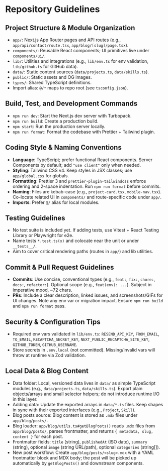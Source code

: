 # Repository Guidelines

## Project Structure & Module Organization

- `app/`: Next.js App Router pages and API routes (e.g., `app/api/contact/route.tsx`, `app/blog/[slug]/page.tsx`).
- `components/`: Reusable React components; UI primitives live under `components/ui/`.
- `lib/`: Utilities and integrations (e.g., `lib/env.ts` for env validation, `lib/github.ts` for GitHub data).
- `data/`: Static content sources (`data/projects.ts`, `data/skills.ts`).
- `public/`: Static assets and OG images.
- `types/`: Shared TypeScript definitions.
- Import alias: `@/*` maps to repo root (see `tsconfig.json`).

## Build, Test, and Development Commands

- `npm run dev`: Start the Next.js dev server with Turbopack.
- `npm run build`: Create a production build.
- `npm start`: Run the production server locally.
- `npm run format`: Format the codebase with Prettier + Tailwind plugin.

## Coding Style & Naming Conventions

- **Language**: TypeScript; prefer functional React components. Server Components by default; add `"use client"` only when needed.
- **Styling**: Tailwind CSS v4. Keep styles in JSX classes; use `app/global.css` for globals.
- **Formatting**: Prettier 3 and `prettier-plugin-tailwindcss` enforce ordering and 2-space indentation. Run `npm run format` before commits.
- **Naming**: Files are kebab-case (e.g., `project-card.tsx`, `mobile-nav.tsx`). Co-locate related UI in `components/` and route-specific code under `app/`.
- **Imports**: Prefer `@/` alias for local modules.

## Testing Guidelines

- No test suite is included yet. If adding tests, use Vitest + React Testing Library or Playwright for e2e.
- Name tests `*.test.ts(x)` and colocate near the unit or under `__tests__/`.
- Aim to cover critical rendering paths (routes in `app/`) and lib utilities.

## Commit & Pull Request Guidelines

- **Commits**: Use concise, conventional types (e.g., `feat:`, `fix:`, `chore:`, `docs:`, `refactor:`). Optional scope (e.g., `feat(env): ...`). Subject in imperative mood, ~72 chars.
- **PRs**: Include a clear description, linked issues, and screenshots/GIFs for UI changes. Note any env var or migration impact. Ensure `npm run build` and `npm run format` pass.

## Security & Configuration Tips

- Required env vars validated in `lib/env.ts`: `RESEND_API_KEY`, `FROM_EMAIL`, `TO_EMAIL`, `RECAPTCHA_SECRET_KEY`, `NEXT_PUBLIC_RECAPTCHA_SITE_KEY`, `GITHUB_TOKEN`, `GITHUB_USERNAME`.
- Store secrets in `.env.local` (not committed). Missing/invalid vars will throw at runtime via Zod validation.

## Local Data & Blog Content

- Data folder: Local, versioned data lives in `data/` as simple TypeScript modules (e.g., `data/projects.ts`, `data/skills.ts`). Export plain objects/arrays and small selector helpers; do not introduce runtime I/O in this layer.
- Adding data: Update the exported arrays in `data/*.ts` files. Keep shapes in sync with their exported interfaces (e.g., `Project`, `Skill`).
- Blog posts source: Blog content is stored as `.mdx` files under `app/blog/posts/`.
- Blog loader: `app/blog/utils.ts#getBlogPosts()` reads `.mdx` files from `app/blog/posts/`, parses frontmatter, and returns `{ metadata, slug, content }` for each post.
- Frontmatter fields: `title` (string), `publishedAt` (ISO date), `summary` (string), optional `image` (string URL/path), optional `categories` (string[]).
- New post workflow: Create `app/blog/posts/<slug>.mdx` with a YAML frontmatter block and MDX body; the post will be picked up automatically by `getBlogPosts()` and downstream components.
